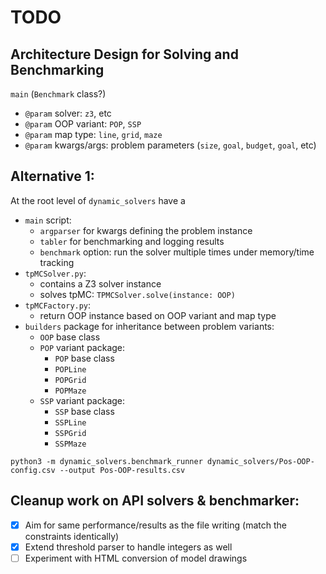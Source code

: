 # TODO

## Architecture Design for Solving and Benchmarking

`main` (`Benchmark` class?)
- `@param` solver: `z3`, etc
- `@param` OOP variant: `POP`, `SSP`  
- `@param` map type: `line`, `grid`, `maze`  
- `@param` kwargs/args: problem parameters (`size`, `goal`, `budget`, `goal`, etc)



## Alternative 1:
At the root level of `dynamic_solvers` have a
- `main` script:
  - `argparser` for kwargs defining the problem instance
  - `tabler` for benchmarking and logging results
  - `benchmark` option: run the solver multiple times under memory/time tracking
- `tpMCSolver.py`: 
  - contains a Z3 solver instance
  - solves tpMC: `TPMCSolver.solve(instance: OOP)`
- `tpMCFactory.py`:
  - return OOP instance based on OOP variant and map type
- `builders` package for inheritance between problem variants:
    - `OOP` base class
    - `POP` variant package:
      - `POP` base class
      - `POPLine`
      - `POPGrid`
      - `POPMaze`
    - `SSP` variant package:
      - `SSP` base class
      - `SSPLine`
      - `SSPGrid`
      - `SSPMaze`

```
python3 -m dynamic_solvers.benchmark_runner dynamic_solvers/Pos-OOP-config.csv --output Pos-OOP-results.csv
```

## Cleanup work on API solvers & benchmarker:
 - [X] Aim for same performance/results as the file writing (match the constraints identically)
 - [X] Extend threshold parser to handle integers as well
 - [ ] Experiment with HTML conversion of model drawings
